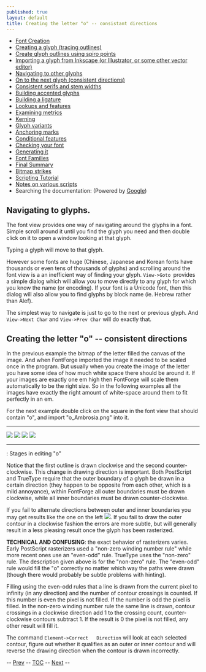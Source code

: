 ```yaml
---
published: true
layout: default
title: Creating the letter "o" -- consistant directions
---
```



-   [Font Creation](../editexample/#FontCreate)
-   [Creating a glyph (tracing outlines)](../editexample/#CharCreate)
-   [Create glyph outlines using spiro points](../editspiro/)
-   [Importing a glyph from Inkscape (or Illustrator, or some other
    vector editor)](../importexample/)
-   [Navigating to other glyphs](#Navigating)
-   [On to the next glyph (consistent
    directions)](#Creating-o)
-   [Consistent serifs and stem
    widths](../editexample3/#consistent-stems)
-   [Building accented glyphs](../editexample4/#accents)
-   [Building a ligature](../editexample4/#ligature)
-   [Lookups and features](../editexample4/#lookups)
-   [Examining metrics](../editexample5/#metrics)
-   [Kerning](../editexample5/#Kerning)
-   [Glyph variants](../editexample6/#Variants)
-   [Anchoring marks](../editexample6/#Marks)
-   [Conditional features](../editexample6-5/#Conditional)
-   [Checking your font](../editexample7/#checking)
-   [Generating it](../editexample7/#generating)
-   [Font Families](../editexample7/#Families)
-   [Final Summary](../editexample7/#summary)
-   [Bitmap strikes](../editexample8/)
-   [Scripting Tutorial](../../documentation/scripting/native/scripting-tutorial/)
-   [Notes on various scripts](../../documentation/scripting/native/scriptnotes/#Special)
-   Searching the documentation: (Powered by
    [Google](http://www.google.com/))

Navigating to glyphs.
---------------------

The font view provides one way of navigating around the glyphs in a
font. Simple scroll around it until you find the glyph you need and then
double click on it to open a window looking at that glyph.

Typing a glyph will move to that glyph.

However some fonts are huge (Chinese, Japanese and Korean fonts have
thousands or even tens of thousands of glyphs) and scrolling around the
font view is a an inefficient way of finding your glyph.
`View->Goto `provides a simple dialog which will allow you to move
directly to any glyph for which you know the name (or encoding). If your
font is a Unicode font, then this dialog will also allow you to find
glyphs by block name (ie. Hebrew rather than Alef).

The simplest way to navigate is just to go to the next or previous
glyph. And `View->Next Char` and `View->Prev Char` will do exactly that.

Creating the letter "o" -- consistent directions
------------------------------------------------

In the previous example the bitmap of the letter filled the canvas of
the image. And when FontForge imported the image it needed to be scaled
once in the program. But usually when you create the image of the letter
you have some idea of how much white space there should be around it. If
your images are exactly one em high then FontForge will scale them
automatically to be the right size. So in the following examples all the
images have exactly the right amount of white-space around them to fit
perfectly in an em.

For the next example double click on the square in the font view that
should contain "o", and import "o\_Ambrosia.png" into it.

  --------------- --------------- --------------- ---------------
  ![](img/o1.png) ![](img/o2.png) ![](img/o3.png) ![](img/o4.png)
  --------------- --------------- --------------- ---------------

  :  Stages in editing "o"

Notice that the first outline is drawn clockwise and the second
counter-clockwise. This change in drawing direction is important. Both
PostScript and TrueType require that the outer boundary of a glyph be
drawn in a certain direction (they happen to be opposite from each
other, which is a mild annoyance), within FontForge all outer boundaries
must be drawn clockwise, while all inner boundaries must be drawn
counter-clockwise.

If you fail to alternate directions between outer and inner boundaries
you may get results like the one on the left ![](img/o-baddir.png). If you
fail to draw the outer contour in a clockwise fashion the errors are
more subtle, but will generally result in a less pleasing result once
the glyph has been rasterized.

**TECHNICAL AND CONFUSING**: the exact behavior of rasterizers varies.
Early PostScript rasterizers used a "non-zero winding number rule" while
more recent ones use an "even-odd" rule. TrueType uses the "non-zero"
rule. The description given above is for the "non-zero" rule. The
"even-odd" rule would fill the "o" correctly no matter which way the
paths were drawn (though there would probably be subtle problems with
hinting).

Filling using the even-odd rules that a line is drawn from the current
pixel to infinity (in any direction) and the number of contour crossings
is counted. If this number is even the pixel is not filled. If the
number is odd the pixel is filled. In the non-zero winding number rule
the same line is drawn, contour crossings in a clockwise direction add 1
to the crossing count, counter-clockwise contours subtract 1. If the
result is 0 the pixel is not filled, any other result will fill it.

The command `Element->Correct   Direction` will look at each selected
contour, figure out whether it qualifies as an outer or inner contour
and will reverse the drawing direction when the contour is drawn
incorrectly.

-- [Prev](../importexample/) -- [TOC](../overview/) --
[Next](../editexample3/) --
